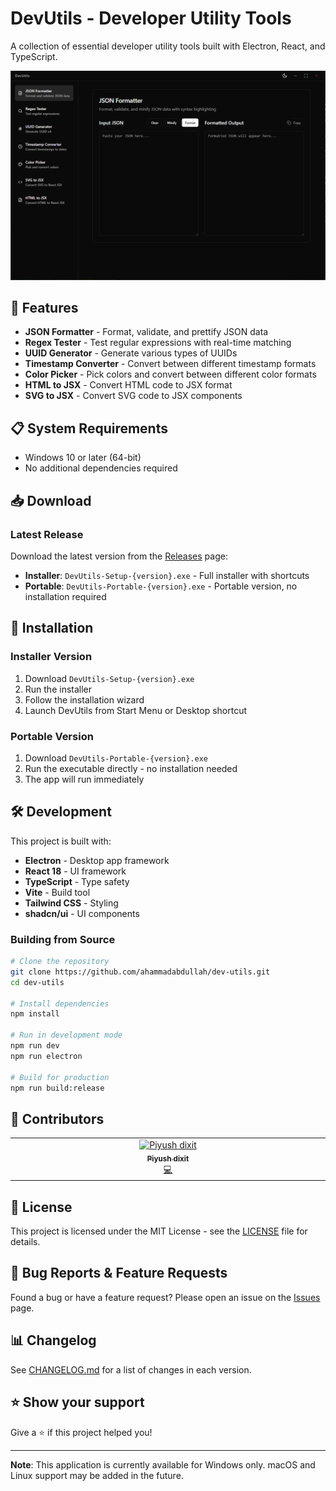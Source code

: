 # DevUtils - Developer Utility Tools

A collection of essential developer utility tools built with Electron, React, and TypeScript.

![DevUtils Screenshot](assets/screenshot.png)

## 🚀 Features

- **JSON Formatter** - Format, validate, and prettify JSON data
- **Regex Tester** - Test regular expressions with real-time matching
- **UUID Generator** - Generate various types of UUIDs
- **Timestamp Converter** - Convert between different timestamp formats
- **Color Picker** - Pick colors and convert between different color formats
- **HTML to JSX** - Convert HTML code to JSX format
- **SVG to JSX** - Convert SVG code to JSX components

## 📋 System Requirements

- Windows 10 or later (64-bit)
- No additional dependencies required

## 📥 Download

### Latest Release

Download the latest version from the [Releases](https://github.com/ahammadabdullah/dev-utils/releases) page:

- **Installer**: `DevUtils-Setup-{version}.exe` - Full installer with shortcuts
- **Portable**: `DevUtils-Portable-{version}.exe` - Portable version, no installation required

## 🔧 Installation

### Installer Version

1. Download `DevUtils-Setup-{version}.exe`
2. Run the installer
3. Follow the installation wizard
4. Launch DevUtils from Start Menu or Desktop shortcut

### Portable Version

1. Download `DevUtils-Portable-{version}.exe`
2. Run the executable directly - no installation needed
3. The app will run immediately

## 🛠️ Development

This project is built with:

- **Electron** - Desktop app framework
- **React 18** - UI framework
- **TypeScript** - Type safety
- **Vite** - Build tool
- **Tailwind CSS** - Styling
- **shadcn/ui** - UI components

### Building from Source

```bash
# Clone the repository
git clone https://github.com/ahammadabdullah/dev-utils.git
cd dev-utils

# Install dependencies
npm install

# Run in development mode
npm run dev
npm run electron

# Build for production
npm run build:release
```

## 🤝 Contributors

<!-- ALL-CONTRIBUTORS-LIST:START - Do not remove or modify this section -->
<!-- prettier-ignore-start -->
<!-- markdownlint-disable -->
<table>
  <tbody>
    <tr>
      <td align="center" valign="top" width="14.28%"><a href="http://builtbypiyush.me"><img src="https://avatars.githubusercontent.com/u/70336252?v=4?s=100" width="100px;" alt="Piyush dixit"/><br /><sub><b>Piyush dixit</b></sub></a><br /><a href="#code-Er-luffy-D" title="Code">💻</a></td>
    </tr>
  </tbody>
</table>

<!-- markdownlint-restore -->
<!-- prettier-ignore-end -->

<!-- ALL-CONTRIBUTORS-LIST:END -->

## 📝 License

This project is licensed under the MIT License - see the [LICENSE](LICENSE) file for details.

## 🐛 Bug Reports & Feature Requests

Found a bug or have a feature request? Please open an issue on the [Issues](https://github.com/ahammadabdullah/dev-utils/issues) page.

## 📊 Changelog

See [CHANGELOG.md](CHANGELOG.md) for a list of changes in each version.

## ⭐ Show your support

Give a ⭐️ if this project helped you!

---

**Note**: This application is currently available for Windows only. macOS and Linux support may be added in the future.

